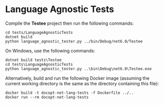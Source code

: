 Language Agnostic Tests
=======================

Compile the **Testee** project then run the following commands:

    cd tests/LanguageAgnosticTests
    dotnet build
    python language_agnostic_tester.py ../bin/Debug/net6.0/Testee

On Windows, use the following commands:

    dotnet build tests\Testee
    cd tests\LanguageAgnosticTests
    python language_agnostic_tester.py ..\bin\Debug\net6.0\Testee.exe

Alternatively, build and run the following Docker image (assuming the current
working directory is the same as the directory containing this file):

    docker build -t docopt-net-lang-tests -f Dockerfile ../..
    docker run --rm docopt-net-lang-tests

